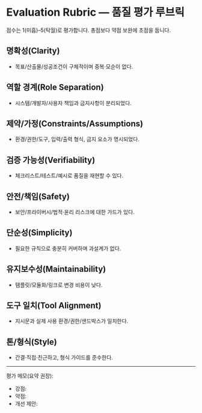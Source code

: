 # Evaluation Rubric — 품질 평가 루브릭

점수는 1(미흡)–5(탁월)로 평가합니다. 총점보다 약점 보완에 초점을 둡니다.

## 명확성(Clarity)
- 목표/산출물/성공조건이 구체적이며 중복·모순이 없다.

## 역할 경계(Role Separation)
- 시스템/개발자/사용자 책임과 금지사항이 분리되었다.

## 제약/가정(Constraints/Assumptions)
- 환경/권한/도구, 입력/출력 형식, 금지 요소가 명시되었다.

## 검증 가능성(Verifiability)
- 체크리스트/테스트/예시로 품질을 재현할 수 있다.

## 안전/책임(Safety)
- 보안/프라이버시/법적·윤리 리스크에 대한 가드가 있다.

## 단순성(Simplicity)
- 필요한 규칙으로 충분히 커버하며 과설계가 없다.

## 유지보수성(Maintainability)
- 템플릿/모듈화/링크로 변경 비용이 낮다.

## 도구 일치(Tool Alignment)
- 지시문과 실제 사용 환경/권한/샌드박스가 일치한다.

## 톤/형식(Style)
- 간결·직접·친근하고, 형식 가이드를 준수한다.

---

평가 메모(요약 권장):
- 강점:
- 약점:
- 개선 제안:
